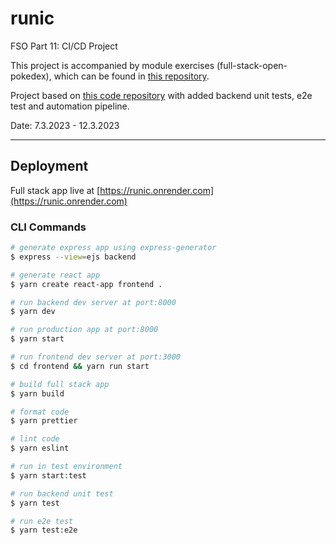 # runic

FSO Part 11: CI/CD Project

This project is accompanied by module exercises (full-stack-open-pokedex), which can be found in [this repository](https://github.com/aiotrope/full-stack-open-pokedex).

Project based on [this code repository](https://github.com/aiotrope/passlist) with added backend unit tests, e2e test and automation pipeline.

Date: 7.3.2023 - 12.3.2023

---

## Deployment

Full stack app live at [https://runic.onrender.com](https://runic.onrender.com)

### CLI Commands

```bash
# generate express app using express-generator
$ express --view=ejs backend

# generate react app
$ yarn create react-app frontend .

# run backend dev server at port:8000
$ yarn dev

# run production app at port:8000
$ yarn start

# run frontend dev server at port:3000
$ cd frontend && yarn run start

# build full stack app
$ yarn build

# format code
$ yarn prettier

# lint code
$ yarn eslint

# run in test environment
$ yarn start:test

# run backend unit test
$ yarn test

# run e2e test
$ yarn test:e2e

```


